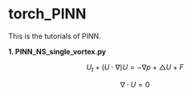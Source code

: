 # torch_PINN

This is the tutorials of PINN.

**1. PINN_NS_single_vortex.py**

$$U_t+\left(U\cdot\nabla\right)U=-\nabla p+\triangle U+F$$

$$\nabla\cdot U=0$$
